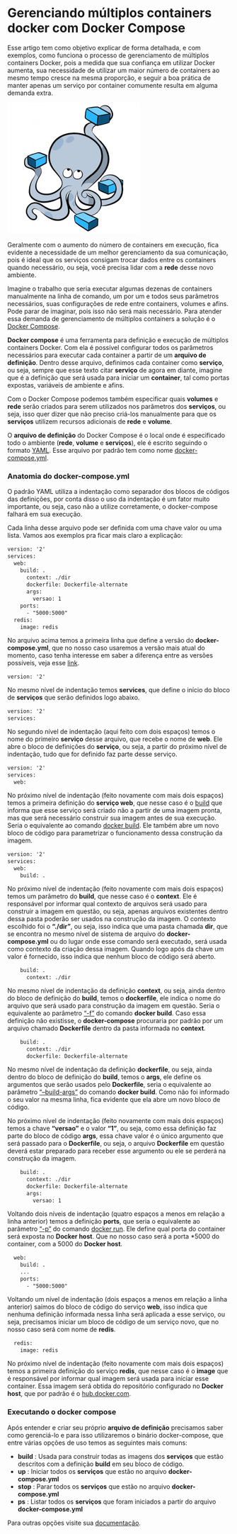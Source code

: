 # Gerenciando múltiplos containers docker com Docker Compose

Esse artigo tem como objetivo explicar de forma detalhada, e com exemplos, como funciona o processo de gerenciamento de múltiplos containers Docker, pois a medida que sua confiança em utilizar Docker aumenta, sua necessidade de utilizar um maior número de containers ao mesmo tempo cresce na mesma proporção, e seguir a boa prática de manter apenas um serviço por container comumente resulta em alguma demanda extra.

![](images/compose.png)

Geralmente com o aumento do número de containers em execução, fica evidente a necessidade de um melhor gerenciamento da sua comunicação, pois é ideal que os serviços consigam trocar dados entre os containers quando necessário, ou seja, você precisa lidar com a **rede** desse novo ambiente.

Imagine o trabalho que seria executar algumas dezenas de containers manualmente na linha de comando, um por um e todos seus parâmetros necessários, suas configurações de rede entre containers, volumes e afins. Pode parar de imaginar, pois isso não será mais necessário. Para atender essa demanda de gerenciamento de múltiplos containers a solução é o [Docker Compose](https://docs.docker.com/compose/overview/).

**Docker compose** é uma ferramenta para definição e execução de múltiplos containers Docker. Com ela é possível configurar todos os parâmetros necessários para executar cada container a partir de um **arquivo de definição**. Dentro desse arquivo, definimos cada container como **serviço**, ou seja, sempre que esse texto citar **serviço** de agora em diante, imagine que é a definição que será usada para iniciar um **container**, tal como portas expostas, variáveis de ambiente e afins.

Com o Docker Compose podemos também especificar quais **volumes** e **rede** serão criados para serem utilizados nos parâmetros dos **serviços**, ou seja, isso quer dizer que não preciso criá-los manualmente para que os **serviços** utilizem recursos adicionais de **rede** e **volume**.

O **arquivo de definição** do Docker Compose é o local onde é especificado todo o ambiente (**rede**, **volume** e **serviços**), ele é escrito seguindo o formato [YAML](https://en.wikipedia.org/wiki/YAML). Esse arquivo por padrão tem como nome [docker-compose.yml](https://docs.docker.com/compose/compose-file/).

### Anatomia do docker-compose.yml

O padrão YAML utiliza a indentação como separador dos blocos de códigos das definições, por conta disso o uso da indentação é um fator muito importante, ou seja, caso não a utilize corretamente, o docker-compose falhará em sua execução.

Cada linha desse arquivo pode ser definida com uma chave valor ou uma lista. Vamos aos exemplos pra ficar mais claro a explicação:

```
version: '2'
services:
  web:
    build: .
      context: ./dir
      dockerfile: Dockerfile-alternate
      args:
        versao: 1
    ports:
      - "5000:5000"
  redis:
    image: redis
```
No arquivo acima temos a primeira linha que define a versão do **docker-compose.yml**, que no nosso caso usaremos a versão mais atual do momento, caso tenha interesse em saber a diferença entre as versões possíveis, veja esse [link](https://docs.docker.com/compose/compose-file/#versioning).

```
version: '2'
```
No mesmo nível de indentação temos **services**, que define o início do bloco de **serviços** que serão definidos logo abaixo.

```
version: '2'
services:
```
No segundo nível de indentação (aqui feito com dois espaços) temos o nome do primeiro **serviço** desse arquivo, que recebe o nome de **web**. Ele abre o bloco de definições do **serviço**, ou seja, a partir do próximo nível de indentação, tudo que for definido faz parte desse serviço.

```
version: '2'
services:
  web:
```
No próximo nível de indentação (feito novamente com mais dois espaços) temos a primeira definição do **serviço web**, que nesse caso é o [build](https://docs.docker.com/compose/reference/build/) que informa que esse serviço será criado não a partir de uma imagem pronta, mas que será necessário construir sua imagem antes de sua execução. Seria o equivalente ao comando [docker build](https://docs.docker.com/engine/reference/commandline/build/). Ele também abre um novo bloco de código para parametrizar o funcionamento dessa construção da imagem.

```
version: '2'
services:
  web:
    build: .
```
No próximo nível de indentação (feito novamente com mais dois espaços) temos um parâmetro do **build**, que nesse caso é o **context**. Ele é responsável por informar qual contexto de arquivos será usado para construir a imagem em questão, ou seja, apenas arquivos existentes dentro dessa pasta poderão ser usados na construção da imagem. O contexto escolhido foi o **“./dir”**, ou seja, isso indica que uma pasta chamada **dir**, que se encontra no mesmo nível de sistema de arquivo do **docker-compose.yml** ou do lugar onde esse comando será executado, será usada como contexto da criação dessa imagem. Quando logo após da chave um valor é fornecido, isso indica que nenhum bloco de código será aberto.

```
    build: .
      context: ./dir
```
No mesmo nível de indentação da definição **context**, ou seja, ainda dentro do bloco de definição do **build**, temos o **dockerfile**, ele indica o nome do arquivo que será usado para construção da imagem em questão. Seria o equivalente ao parâmetro [“-f”](https://docs.docker.com/engine/reference/commandline/build/#specify-dockerfile-f) do comando **docker build**. Caso essa definição não existisse, o **docker-compose** procuraria por padrão por um arquivo chamado **Dockerfile** dentro da pasta informada no **context**.

```
    build: .
      context: ./dir
      dockerfile: Dockerfile-alternate
```
No mesmo nível de indentação da definição **dockerfile**, ou seja, ainda dentro do bloco de definição do **build**, temos o **args**, ele define os argumentos que serão usados pelo **Dockerfile**, seria o equivalente ao parâmetro [“–build-args”](https://docs.docker.com/engine/reference/commandline/build/#set-build-time-variables-build-arg) do comando **docker build**. Como não foi informado o seu valor na mesma linha, fica evidente que ela abre um novo bloco de código.

No próximo nível de indentação (feito novamente com mais dois espaços) temos a chave **“versao”** e o valor **“1”**, ou seja, como essa definição faz parte do bloco de código **args**, essa chave valor é o único argumento que será passado para o **Dockerfile**, ou seja, o arquivo **Dockerfile** em questão deverá estar preparado para receber esse argumento ou ele se perderá na construção da imagem.

```
    build: .
      context: ./dir
      dockerfile: Dockerfile-alternate
      args:
        versao: 1
```
Voltando dois níveis de indentação (quatro espaços a menos em relação a linha anterior) temos a definição **ports**, que seria o equivalente ao parâmetro [“-p”](https://docs.docker.com/engine/reference/commandline/run/#publish-or-expose-port-p-expose) do comando [docker run](https://docs.docker.com/engine/reference/commandline/run/). Ele define qual porta do container será exposta no **Docker host**. Que no nosso caso será a porta *5000 do container, com a 5000 do **Docker host**.

```
  web:
    build: .
    ...
    ports:
      - "5000:5000"
```
Voltando um nível de indentação (dois espaços a menos em relação a linha anterior) saímos do bloco de código do serviço **web**, isso indica que nenhuma definição informada nessa linha será aplicada a esse serviço, ou seja, precisamos iniciar um bloco de código de um serviço novo, que no nosso caso será com nome de **redis**.

```
  redis:
    image: redis
```

No próximo nível de indentação (feito novamente com mais dois espaços) temos a primeira definição do serviço **redis**, que nesse caso é o **image** que é responsável por informar qual imagem será usada para iniciar esse container. Essa imagem será obtida do repositório configurado no **Docker host**, que por padrão é o [hub.docker.com](https://hub.docker.com/).

### Executando o docker compose

Após entender e criar seu próprio **arquivo de definição** precisamos saber como gerenciá-lo e para isso utilizaremos o binário docker-compose, que entre várias opções de uso temos as seguintes mais comuns:

 * **build** : Usada para construir todas as imagens dos **serviços** que estão descritos com a definição **build** em seu bloco de código.
 * **up** : Iniciar todos os **serviços** que estão no arquivo **docker-compose.yml**
 * **stop** : Parar todos os **serviços** que estão no arquivo **docker-compose.yml**
 * **ps** :  Listar todos os **serviços** que foram iniciados a partir do arquivo **docker-compose.yml**

Para outras opções visite sua [documentação](https://docs.docker.com/compose/reference/).
